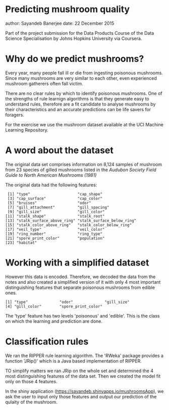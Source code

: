 Predicting mushroom quality
========================================================
author: Sayandeb Banerjee
date: 22 December 2015

Part of the project submission for the Data Products Course of the Data Science Specialisation by Johns Hopkins University via Coursera.

Why do we predict mushrooms?
========================================================
Every year, many people fall ill or die from ingesting poisonous mushrooms. Since many mushrooms are very similar to each other, even experienced mushroom gatherers often fall victim.

There are no clear rules by which to identify poisonous mushrooms. One of the strengths of rule learnign algorithms is that they generate easy to understand rules, therefore are a fit candidate to analyse mushrooms by their characteristics and an accurate predictions can be life savers for foragers.

For the exercise we use the mushroom dataset available at the UCI Machine Learning Repository.


A word about the dataset
========================================================
The original data set comprises information on 8,124 samples of mushroom from 23 species of gilled mushrooms listed in the <i> Audubon Society Field Guide to North American Mushrooms (1981) </i>

The original data had the following features:

```
 [1] "type"                     "cap_shape"               
 [3] "cap_surface"              "cap_color"               
 [5] "bruises"                  "odor"                    
 [7] "gill_attachment"          "gill_spacing"            
 [9] "gill_size"                "gill_color"              
[11] "stalk_shape"              "stalk_root"              
[13] "stalk_surface_above_ring" "stalk_surface_below_ring"
[15] "stalk_color_above_ring"   "stalk_color_below_ring"  
[17] "veil_type"                "veil_color"              
[19] "ring_number"              "ring_type"               
[21] "spore_print_color"        "population"              
[23] "habitat"                 
```



Working with a simplified dataset
========================================================
However this data is encoded. Therefore, we decoded the data from the notes and also created a simplified version of it with only 4 most important distinguishing features that separate poisonous mushrooms from edible ones.


```
[1] "type"              "odor"              "gill_size"        
[4] "gill_color"        "spore_print_color"
```

The 'type' feature has two levels 'poisonous' and 'edible'. This is the class on which the learning and prediction are done.

Classification rules
=========================================================
We ran the RIPPER rule learning algorithm. The 'RWeka' package provides a function 'JRip()' which is a Java based implementation of RIPPER.

TO simplify matters we ran JRip on the whole set and determined the 4 most distinguishing features of the data set. Then we created the model fit only on those 4 features. 

In the shiny application (https://sayandeb.shinyapps.io/mushroomsApp), we ask the user to input only those features and output our prediction of the qulaity of the mushroom.


